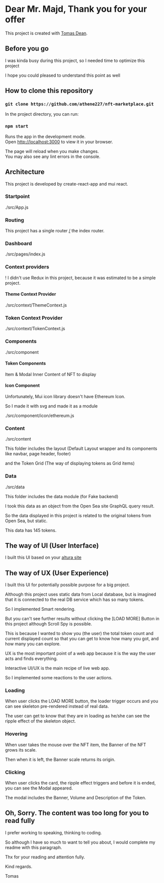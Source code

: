 # Dear Mr. Majd, Thank you for your offer

This project is created with [Tomas Dean](mailto:athene227@gmail.com).

## Before you go

I was kinda busy during this project, so I needed time to optimize this project

I hope you could pleased to understand this point as well

## How to clone this repository

### `git clone https://github.com/athene227/nft-marketplace.git`

In the project directory, you can run:

### `npm start`

Runs the app in the development mode.\
Open [http://localhost:3000](http://localhost:3000) to view it in your browser.

The page will reload when you make changes.\
You may also see any lint errors in the console.

## Architecture

This project is developed by create-react-app and mui react.

### Startpoint

./src/App.js

### Routing

This project has a single router [/](http://localhost:3000) the index router.

### Dashboard

./src/pages/index.js

### Context providers

! I didn't use Redux in this project, because it was estimated to be a simple project.

#### Theme Context Provider

./src/context/ThemeContext.js

### Token Context Provider

./src/context/TokenContext.js

### Components

./src/component

#### Token Components

Item & Modal Inner Content of NFT to display

#### Icon Component

Unfortunately, Mui icon library doesn't have Ethereum Icon.

So I made it with svg and made it as a module

./src/component/icon/ethereum.js

### Content

./src/content

This folder includes the layout (Default Layout wrapper and its components like navbar, page header, footer)

and the Token Grid (The way of displaying tokens as Grid items)

### Data

./src/data

This folder includes the data module (for Fake backend)

I took this data as an object from the Open Sea site GraphQL query result.

So the data displayed in this project is related to the original tokens from Open Sea, but static.

This data has 145 tokens.

## The way of UI (User Interface)

I built this UI based on your [altura site](https://alturanft.com)

## The way of UX (User Experience)

I built this UI for potentially possible purpose for a big project.

Although this project uses static data from Local database, but is imagined that it is connected to the real DB service which has so many tokens.

So I implemented Smart rendering.

But you can't see further results without clicking the [LOAD MORE] Button in this project although Scroll Spy is possible.

This is because I wanted to show you (the user) the total token count and current displayed count so that you can get to know how many you got, and how many you can explore.

UX is the most important point of a web app because it is the way the user acts and finds everything.

Interactive UI/UX is the main recipe of live web app.

So I implemented some reactions to the user actions.

### Loading

When user clicks the LOAD MORE button, the loader trigger occurs and you can see skeleton pre-rendered instead of real data.

The user can get to know that they are in loading as he/she can see the ripple effect of the skeleton object.

### Hovering

When user takes the mouse over the NFT item, the Banner of the NFT grows its scale.

Then when it is left, the Banner scale returns its origin.

### Clicking

When user clicks the card, the ripple effect triggers and before it is ended, you can see the Modal appeared.

The modal includes the Banner, Volume and Description of the Token.

## Oh, Sorry. The content was too long for you to read fully

I prefer working to speaking, thinking to coding.

So although I have so much to want to tell you about, I would complete my readme with this paragraph.

Thx for your reading and attention fully.

Kind regards.

Tomas
